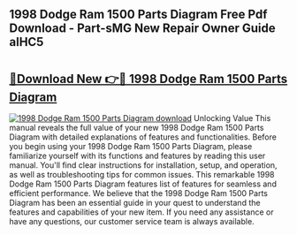 ## 1998 Dodge Ram 1500 Parts Diagram Free Pdf Download - Part-sMG New Repair Owner Guide alHC5

# <h2><a href="http://dfm8lcw.blite.top/?on=1998+Dodge+Ram+1500+Parts+Diagram">🔗Download New 👉🔴 1998 Dodge Ram 1500 Parts Diagram</a></h2>

[![1998 Dodge Ram 1500 Parts Diagram download](https://i.imgur.com/lujVjoI.png)](http://dfm8lcw.blite.top/?on=1998+Dodge+Ram+1500+Parts+Diagram)
Unlocking Value This manual reveals the full value of your new 1998 Dodge Ram 1500 Parts Diagram with detailed explanations of features and functionalities. Before you begin using your 1998 Dodge Ram 1500 Parts Diagram, please familiarize yourself with its functions and features by reading this user manual. You'll find clear instructions for installation, setup, and operation, as well as troubleshooting tips for common issues. This remarkable 1998 Dodge Ram 1500 Parts Diagram features list of features for seamless and efficient performance. We believe that the 1998 Dodge Ram 1500 Parts Diagram has been an essential guide in your quest to understand the features and capabilities of your new item. If you need any assistance or have any questions, our customer service team is always available.
